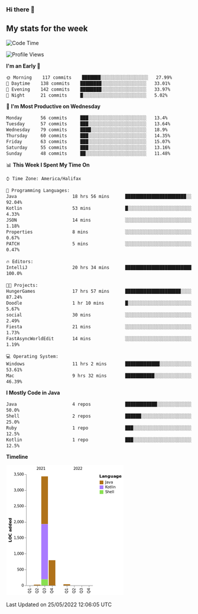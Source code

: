 ### Hi there 👋

## My stats for the week
<!--START_SECTION:waka-->
![Code Time](http://img.shields.io/badge/Code%20Time-222%20hrs%2050%20mins-blue)

![Profile Views](http://img.shields.io/badge/Profile%20Views-0-blue)

**I'm an Early 🐤** 

```text
🌞 Morning    117 commits    ███████░░░░░░░░░░░░░░░░░░   27.99% 
🌆 Daytime    138 commits    ████████░░░░░░░░░░░░░░░░░   33.01% 
🌃 Evening    142 commits    ████████░░░░░░░░░░░░░░░░░   33.97% 
🌙 Night      21 commits     █░░░░░░░░░░░░░░░░░░░░░░░░   5.02%

```
📅 **I'm Most Productive on Wednesday** 

```text
Monday       56 commits     ███░░░░░░░░░░░░░░░░░░░░░░   13.4% 
Tuesday      57 commits     ███░░░░░░░░░░░░░░░░░░░░░░   13.64% 
Wednesday    79 commits     ████░░░░░░░░░░░░░░░░░░░░░   18.9% 
Thursday     60 commits     ███░░░░░░░░░░░░░░░░░░░░░░   14.35% 
Friday       63 commits     ███░░░░░░░░░░░░░░░░░░░░░░   15.07% 
Saturday     55 commits     ███░░░░░░░░░░░░░░░░░░░░░░   13.16% 
Sunday       48 commits     ██░░░░░░░░░░░░░░░░░░░░░░░   11.48%

```


📊 **This Week I Spent My Time On** 

```text
⌚︎ Time Zone: America/Halifax

💬 Programming Languages: 
Java                     18 hrs 56 mins      ███████████████████████░░   92.04% 
Kotlin                   53 mins             █░░░░░░░░░░░░░░░░░░░░░░░░   4.33% 
JSON                     14 mins             ░░░░░░░░░░░░░░░░░░░░░░░░░   1.18% 
Properties               8 mins              ░░░░░░░░░░░░░░░░░░░░░░░░░   0.67% 
PATCH                    5 mins              ░░░░░░░░░░░░░░░░░░░░░░░░░   0.47%

🔥 Editors: 
IntelliJ                 20 hrs 34 mins      █████████████████████████   100.0%

🐱‍💻 Projects: 
HungerGames              17 hrs 57 mins      █████████████████████░░░░   87.24% 
Doodle                   1 hr 10 mins        █░░░░░░░░░░░░░░░░░░░░░░░░   5.67% 
social                   30 mins             ░░░░░░░░░░░░░░░░░░░░░░░░░   2.49% 
Fiesta                   21 mins             ░░░░░░░░░░░░░░░░░░░░░░░░░   1.73% 
FastAsyncWorldEdit       14 mins             ░░░░░░░░░░░░░░░░░░░░░░░░░   1.19%

💻 Operating System: 
Windows                  11 hrs 2 mins       █████████████░░░░░░░░░░░░   53.61% 
Mac                      9 hrs 32 mins       ███████████░░░░░░░░░░░░░░   46.39%

```

**I Mostly Code in Java** 

```text
Java                     4 repos             ████████████░░░░░░░░░░░░░   50.0% 
Shell                    2 repos             ██████░░░░░░░░░░░░░░░░░░░   25.0% 
Ruby                     1 repo              ███░░░░░░░░░░░░░░░░░░░░░░   12.5% 
Kotlin                   1 repo              ███░░░░░░░░░░░░░░░░░░░░░░   12.5%

```


**Timeline**

![Chart not found](https://raw.githubusercontent.com/lyndseyy/lyndseyy/main/charts/bar_graph.png) 


 Last Updated on 25/05/2022 12:06:05 UTC
<!--END_SECTION:waka-->